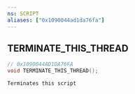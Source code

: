 ```yaml
---
ns: SCRIPT
aliases: ["0x1090044ad1da76fa"]
---
```

## TERMINATE_THIS_THREAD

```c
// 0x1090044AD1DA76FA
void TERMINATE_THIS_THREAD();
```

```
Terminates this script
```

